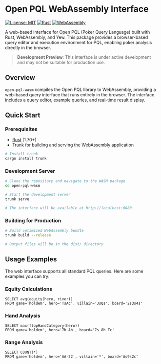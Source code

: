 # Open PQL WebAssembly Interface

[![License: MIT](https://img.shields.io/badge/License-MIT-yellow.svg)](https://opensource.org/licenses/MIT)
[![Rust](https://img.shields.io/badge/rust-1.70+-blue.svg)](https://www.rust-lang.org)
[![WebAssembly](https://img.shields.io/badge/WebAssembly-enabled-blue.svg)](https://webassembly.org/)

A web-based interface for Open PQL (Poker Query Language) built with Rust, WebAssembly, and Yew. This package provides a browser-based query editor and execution environment for PQL, enabling poker analysis directly in the browser.

> **Development Preview**: This interface is under active development and may not be suitable for production use.

## Overview

`open-pql-wasm` compiles the Open PQL library to WebAssembly, providing a web-based query interface that runs entirely in the browser. The interface includes a query editor, example queries, and real-time result display.

## Quick Start

### Prerequisites

- [Rust](https://rustup.rs/) (1.70+)
- [Trunk](https://trunkrs.dev/) for building and serving the WebAssembly application

```bash
# Install trunk
cargo install trunk
```

### Development Server

```bash
# Clone the repository and navigate to the WASM package
cd open-pql-wasm

# Start the development server
trunk serve

# The interface will be available at http://localhost:8080
```

### Building for Production

```bash
# Build optimized WebAssembly bundle
trunk build --release

# Output files will be in the dist/ directory
```

## Usage Examples

The web interface supports all standard PQL queries. Here are some examples you can try:

### Equity Calculations
```pql
SELECT avg(equity(hero, river))
FROM game='holdem', hero='TsAc', villain='JsQs', board='2s3s4s'
```

### Hand Analysis
```pql
SELECT max(flopHandCategory(hero))
FROM game='holdem', hero='7h Ah', board='7s 8h Tc'
```

### Range Analysis
```pql
SELECT COUNT(*)
FROM game='holdem', hero='AA-22', villain='*', board='As9s2c'
```

